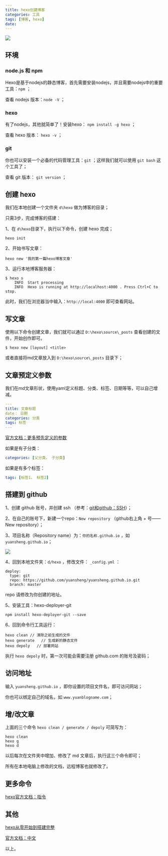 ```yaml
---
title: hexo创建博客
categories: 工具
tags: [博客, hexo]
date: 
---
```




![](http://mdimg.95408.com/201912180011_408.png?imageView2/2/w/1200/h/1200)



## 环境

### node.js 和 npm

Hexo是基于nodejs的静态博客，首先需要安装nodejs，并且需要nodejs中的重要工具：` npm ` ；

查看 nodejs 版本：` node -V ` ；

### hexo

有了nodejs，其他就简单了！安装hexo： ` npm install -g hexo ` ；

查看 hexo 版本： ` hexo -v ` ；

### git

你也可以安装一个必备的代码管理工具：` git ` ；这样我们就可以使用 ` git bash ` 这个工具了；

查看 git 版本： ` git version ` ；



## 创建 hexo

我们在本地创建一个文件夹 ` d\hexo ` 做为博客的目录；

只需3步，完成博客的搭建：

1、在 ` d\hexo `目录下，执行以下命令，创建 hexo 完成；

``` git
hexo init
```

2、开始书写文章：

``` git
hexo new '我的第一篇hexo博客文章'
```

3、运行本地博客服务器：

```git
$ hexo s
    INFO  Start processing
    INFO  Hexo is running at http://localhost:4000 . Press Ctrl+C to stop.
```

此时，我们在浏览器当中输入：` http://local:4000 ` 即可查看网站。



## 写文章

使用以下命令创建文章，我们就可以通过 ` D:\hexo\source\_posts ` 查看创建的文件，开始创作即可。

``` git
$ hexo new [layout] <title>
```

或者直接将md文章放入到 ` D:\hexo\source\_posts ` 目录下；



## 文章预定义参数

我们在md文章形状，使用yaml定义标题、分类、标签、日期等等，可以自己增减。

```yaml
---
title: 文章标题
date： 日期
categories: 分类
tags: 标签
---
```

[官方文档：更多预先定义的参数](https://hexo.io/zh-cn/docs/front-matter)

如果是有子分类：

```yaml
categories: [父分类， 子分类]
```

如果是有多个标签：

``` yaml
tags: [标签1， 标签2]
```



## 搭建到 github

1、创建 github 账号，并创建 ssh （参考：[git和github：SSH](https://yuanshengorg.github.io/2019/12/17/tools/git%E5%92%8Cgithub/#SSH-%E6%8E%A8%E9%80%81)）； 

2、在自己的账号下，新建一个repo：` New repository ` （github右上角 + 号——New repository）；

3、项目名称（Repository name）为：` 你的名称.github.io ` ，如 ` yuansheng.github.io `；

![](http://mdimg.95408.com/201912172352_728.png?imageView2/2/w/1200/h/1200)

4、回到本地文件夹：` d/hexo ` ，修改文件： ` _config.yml ` ：

``` git
deploy:
  type: git
  repo: https://github.com/yuansheng/yuansheng.github.io.git
  branch: master
```

repo 请修改为你创建的地址。

5、安装工具：hexo-deployer-git

```git
npm install hexo-deployer-git --save
```

6、回到命令行工具运行：

```git
hexo clean // 清除之前生成的文件
hexo generate   // 生成新的静态文件
hexo depoly   // 部署网站
```

执行 ` hexo depoly ` 时，第一次可能会需要注册 github.com 的账号及密码；



## 访问地址

输入 ` yuansheng.github.io ` ，即你设置的项目文件名，即可访问网站；

你也可以绑定自己的域名，如 ` www.yuanblogname.com `；



## 增/改文章

上面的三个命令 ` hexo clean / generate / depoly ` 可简写为：

```git
hexo clean
hexo g
hexo d
```

以后每次在文件夹中增加、修改了 md 文章后，执行这三个命令即可；

所有在本地电脑上修改的文档，远程博客也就修改了。



## 更多命令

[hexo官方文档：指令](https://hexo.io/zh-cn/docs/commands)



## 其他

[hexo从零开始到搭建完整](https://www.cnblogs.com/visugar/p/6821777.html)

[官方文档：中文](https://hexo.io/zh-cn/docs/)



以上。